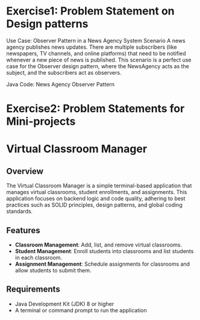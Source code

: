 # Exercise1: Problem Statement on Design patterns

Use Case: Observer Pattern in a News Agency System
Scenario
A news agency publishes news updates. There are multiple subscribers (like newspapers, TV channels, and online platforms) that need to be notified whenever a new piece of news is published. This scenario is a perfect use case for the Observer design pattern, where the NewsAgency acts as the subject, and the subscribers act as observers.

Java Code: News Agency Observer Pattern


# Exercise2: Problem Statements for Mini-projects

# Virtual Classroom Manager

## Overview
The Virtual Classroom Manager is a simple terminal-based application that manages virtual classrooms, student enrollments, and assignments. This application focuses on backend logic and code quality, adhering to best practices such as SOLID principles, design patterns, and global coding standards.

## Features
- **Classroom Management**: Add, list, and remove virtual classrooms.
- **Student Management**: Enroll students into classrooms and list students in each classroom.
- **Assignment Management**: Schedule assignments for classrooms and allow students to submit them.

## Requirements
- Java Development Kit (JDK) 8 or higher
- A terminal or command prompt to run the application
